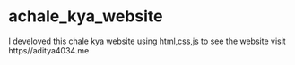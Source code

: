 # achale_kya_website
I develoved this chale kya website using html,css,js to see the website visit https//aditya4034.me
